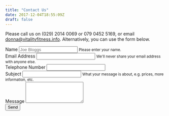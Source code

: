 ```yaml
---
title: "Contact Us"
date: 2017-12-04T18:55:09Z
draft: false
---
```


Please call us on (029) 2014 0069 or 079 0452 5169, or email <a href="mailto:donna@vitalityfitness.info">donna@vitalityfitness.info</a>.  Alternatively, you can use the form below.

<form action="https://formspree.io/donna@vitalityfitness.info" method="post">
  <input type="hidden" name="_next" value="http://www.cardiffsportsmassage.co.uk/contact-received">
  <div class="form-group">
    <label for="name">Name</label>
    <input type="text" class="form-control" name="name" maxlength="200" required aria-describedby="nameHelp" placeholder="Joe Bloggs">
    <small id="nameHelp" class="form-text text-muted">Please enter your name.</small>
  </div>
  <div class="form-group">
    <label for="email">Email Address</label>
    <input type="email" class="form-control" name="email" maxlength="200" required aria-describedby="emailHelp">
    <small id="emailHelp" class="form-text text-muted">We'll never share your email address with anyone else.</small>
  </div>
  <div class="form-group">
    <label for="telephone">Telephone Number</label>
    <input type="text" class="form-control" name="telephone" maxlength="200" required>
  </div>
  <div class="form-group">
    <label for="_subject">Subject</label>
    <input type="text" class="form-control" name="_subject" maxlength="200" aria-describedby="subjectHelp">
    <small id="subjectHelp" class="form-text text-muted">What your message is about, e.g. prices, more information, etc.</small>
  </div>
  <div class="form-group">
    <label for="message">Message</label>
    <textarea rows="4" class="form-control" name="message" maxlength="200" required></textarea>
  </div>
  <div class="form-group">
    <input class="btn btn-primary" type="submit" value="Send">
  </div>
</form>
